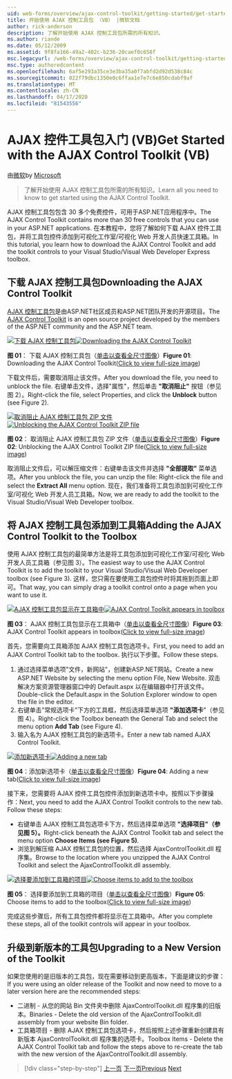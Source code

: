 ```yaml
---
uid: web-forms/overview/ajax-control-toolkit/getting-started/get-started-with-the-ajax-control-toolkit-vb
title: 开始使用 AJAX 控制工具包 （VB） |微软文档
author: rick-anderson
description: 了解开始使用 AJAX 控制工具包所需的所有知识。
ms.author: riande
ms.date: 05/12/2009
ms.assetid: 9f8fa166-49a2-402c-b236-20caef0c658f
msc.legacyurl: /web-forms/overview/ajax-control-toolkit/getting-started/get-started-with-the-ajax-control-toolkit-vb
msc.type: authoredcontent
ms.openlocfilehash: 6af5e293a35ce3e3ba35a0f7abfd2d92d538c84c
ms.sourcegitcommit: 022f79dbc1350e0c6ffaa1e7e7c6e850cdabf9af
ms.translationtype: MT
ms.contentlocale: zh-CN
ms.lasthandoff: 04/17/2020
ms.locfileid: "81543556"
---
```

# <a name="get-started-with-the-ajax-control-toolkit-vb"></a><span data-ttu-id="47d70-103">AJAX 控件工具包入门 (VB)</span><span class="sxs-lookup"><span data-stu-id="47d70-103">Get Started with the AJAX Control Toolkit (VB)</span></span>

<span data-ttu-id="47d70-104">由[微软](https://github.com/microsoft)</span><span class="sxs-lookup"><span data-stu-id="47d70-104">by [Microsoft](https://github.com/microsoft)</span></span>

> <span data-ttu-id="47d70-105">了解开始使用 AJAX 控制工具包所需的所有知识。</span><span class="sxs-lookup"><span data-stu-id="47d70-105">Learn all you need to know to get started using the AJAX Control Toolkit.</span></span>

<span data-ttu-id="47d70-106">AJAX 控制工具包包含 30 多个免费控件，可用于ASP.NET应用程序中。</span><span class="sxs-lookup"><span data-stu-id="47d70-106">The AJAX Control Toolkit contains more than 30 free controls that you can use in your ASP.NET applications.</span></span> <span data-ttu-id="47d70-107">在本教程中，您将了解如何下载 AJAX 控件工具包，并将工具包控件添加到可视化工作室/可视化 Web 开发人员快速工具箱。</span><span class="sxs-lookup"><span data-stu-id="47d70-107">In this tutorial, you learn how to download the AJAX Control Toolkit and add the toolkit controls to your Visual Studio/Visual Web Developer Express toolbox.</span></span>

## <a name="downloading-the-ajax-control-toolkit"></a><span data-ttu-id="47d70-108">下载 AJAX 控制工具包</span><span class="sxs-lookup"><span data-stu-id="47d70-108">Downloading the AJAX Control Toolkit</span></span>

<span data-ttu-id="47d70-109">[AJAX 控制工具包](http://devexpress.com/act)是由ASP.NET社区成员和ASP.NET团队开发的开源项目。</span><span class="sxs-lookup"><span data-stu-id="47d70-109">The [AJAX Control Toolkit](http://devexpress.com/act) is an open source project developed by the members of the ASP.NET community and the ASP.NET team.</span></span>

<span data-ttu-id="47d70-110">[![下载 AJAX 控制工具包](get-started-with-the-ajax-control-toolkit-vb/_static/image1.jpg)](get-started-with-the-ajax-control-toolkit-vb/_static/image1.png)</span><span class="sxs-lookup"><span data-stu-id="47d70-110">[![Downloading the AJAX Control Toolkit](get-started-with-the-ajax-control-toolkit-vb/_static/image1.jpg)](get-started-with-the-ajax-control-toolkit-vb/_static/image1.png)</span></span>

<span data-ttu-id="47d70-111">**图 01**： 下载 AJAX 控制工具包（[单击以查看全尺寸图像](get-started-with-the-ajax-control-toolkit-vb/_static/image2.png)）</span><span class="sxs-lookup"><span data-stu-id="47d70-111">**Figure 01**: Downloading the AJAX Control Toolkit([Click to view full-size image](get-started-with-the-ajax-control-toolkit-vb/_static/image2.png))</span></span>

<span data-ttu-id="47d70-112">下载文件后，需要取消阻止该文件。</span><span class="sxs-lookup"><span data-stu-id="47d70-112">After you download the file, you need to unblock the file.</span></span> <span data-ttu-id="47d70-113">右键单击文件，选择"属性"，然后单击 **"取消阻止"** 按钮（参见图 2）。</span><span class="sxs-lookup"><span data-stu-id="47d70-113">Right-click the file, select Properties, and click the **Unblock** button (see Figure 2).</span></span>

<span data-ttu-id="47d70-114">[![取消阻止 AJAX 控制工具包 ZIP 文件](get-started-with-the-ajax-control-toolkit-vb/_static/image2.jpg)](get-started-with-the-ajax-control-toolkit-vb/_static/image3.png)</span><span class="sxs-lookup"><span data-stu-id="47d70-114">[![Unblocking the AJAX Control Toolkit ZIP file](get-started-with-the-ajax-control-toolkit-vb/_static/image2.jpg)](get-started-with-the-ajax-control-toolkit-vb/_static/image3.png)</span></span>

<span data-ttu-id="47d70-115">**图 02**： 取消阻止 AJAX 控制工具包 ZIP 文件（[单击以查看全尺寸图像](get-started-with-the-ajax-control-toolkit-vb/_static/image4.png)）</span><span class="sxs-lookup"><span data-stu-id="47d70-115">**Figure 02**: Unblocking the AJAX Control Toolkit ZIP file([Click to view full-size image](get-started-with-the-ajax-control-toolkit-vb/_static/image4.png))</span></span>

<span data-ttu-id="47d70-116">取消阻止文件后，可以解压缩文件：右键单击该文件并选择 **"全部提取"** 菜单选项。</span><span class="sxs-lookup"><span data-stu-id="47d70-116">After you unblock the file, you can unzip the file: Right-click the file and select the **Extract All** menu option.</span></span> <span data-ttu-id="47d70-117">现在，我们准备将工具包添加到可视化工作室/可视化 Web 开发人员工具箱。</span><span class="sxs-lookup"><span data-stu-id="47d70-117">Now, we are ready to add the toolkit to the Visual Studio/Visual Web Developer toolbox.</span></span>

## <a name="adding-the-ajax-control-toolkit-to-the-toolbox"></a><span data-ttu-id="47d70-118">将 AJAX 控制工具包添加到工具箱</span><span class="sxs-lookup"><span data-stu-id="47d70-118">Adding the AJAX Control Toolkit to the Toolbox</span></span>

<span data-ttu-id="47d70-119">使用 AJAX 控制工具包的最简单方法是将工具包添加到可视化工作室/可视化 Web 开发人员工具箱（参见图 3）。</span><span class="sxs-lookup"><span data-stu-id="47d70-119">The easiest way to use the AJAX Control Toolkit is to add the toolkit to your Visual Studio/Visual Web Developer toolbox (see Figure 3).</span></span> <span data-ttu-id="47d70-120">这样，您只需在要使用工具包控件时将其拖到页面上即可。</span><span class="sxs-lookup"><span data-stu-id="47d70-120">That way, you can simply drag a toolkit control onto a page when you want to use it.</span></span>

<span data-ttu-id="47d70-121">[![AJAX 控制工具包显示在工具箱中](get-started-with-the-ajax-control-toolkit-vb/_static/image3.jpg)](get-started-with-the-ajax-control-toolkit-vb/_static/image5.png)</span><span class="sxs-lookup"><span data-stu-id="47d70-121">[![AJAX Control Toolkit appears in toolbox](get-started-with-the-ajax-control-toolkit-vb/_static/image3.jpg)](get-started-with-the-ajax-control-toolkit-vb/_static/image5.png)</span></span>

<span data-ttu-id="47d70-122">**图 03**： AJAX 控制工具包显示在工具箱中（[单击以查看全尺寸图像](get-started-with-the-ajax-control-toolkit-vb/_static/image6.png)）</span><span class="sxs-lookup"><span data-stu-id="47d70-122">**Figure 03**: AJAX Control Toolkit appears in toolbox([Click to view full-size image](get-started-with-the-ajax-control-toolkit-vb/_static/image6.png))</span></span>

<span data-ttu-id="47d70-123">首先，您需要向工具箱添加 AJAX 控制工具包选项卡。</span><span class="sxs-lookup"><span data-stu-id="47d70-123">First, you need to add an AJAX Control Toolkit tab to the toolbox.</span></span> <span data-ttu-id="47d70-124">执行以下步骤。</span><span class="sxs-lookup"><span data-stu-id="47d70-124">Follow these steps.</span></span>

1. <span data-ttu-id="47d70-125">通过选择菜单选项"文件，新网站"，创建新ASP.NET网站。</span><span class="sxs-lookup"><span data-stu-id="47d70-125">Create a new ASP.NET Website by selecting the menu option File, New Website.</span></span> <span data-ttu-id="47d70-126">双击解决方案资源管理器窗口中的 Default.aspx 以在编辑器中打开该文件。</span><span class="sxs-lookup"><span data-stu-id="47d70-126">Double-click the Default.aspx in the Solution Explorer window to open the file in the editor.</span></span>
2. <span data-ttu-id="47d70-127">右键单击"常规选项卡"下方的工具框，然后选择菜单选项 **"添加选项卡**"（参见图 4）。</span><span class="sxs-lookup"><span data-stu-id="47d70-127">Right-click the Toolbox beneath the General Tab and select the menu option **Add Tab** (see Figure 4).</span></span>
3. <span data-ttu-id="47d70-128">输入名为 AJAX 控制工具包的新选项卡。</span><span class="sxs-lookup"><span data-stu-id="47d70-128">Enter a new tab named AJAX Control Toolkit.</span></span>

<span data-ttu-id="47d70-129">[![添加新选项卡](get-started-with-the-ajax-control-toolkit-vb/_static/image4.jpg)](get-started-with-the-ajax-control-toolkit-vb/_static/image7.png)</span><span class="sxs-lookup"><span data-stu-id="47d70-129">[![Adding a new tab](get-started-with-the-ajax-control-toolkit-vb/_static/image4.jpg)](get-started-with-the-ajax-control-toolkit-vb/_static/image7.png)</span></span>

<span data-ttu-id="47d70-130">**图 04**：添加新选项卡（[单击以查看全尺寸图像](get-started-with-the-ajax-control-toolkit-vb/_static/image8.png)）</span><span class="sxs-lookup"><span data-stu-id="47d70-130">**Figure 04**: Adding a new tab([Click to view full-size image](get-started-with-the-ajax-control-toolkit-vb/_static/image8.png))</span></span>

<span data-ttu-id="47d70-131">接下来，您需要将 AJAX 控件工具包控件添加到新选项卡中。按照以下步骤操作：</span><span class="sxs-lookup"><span data-stu-id="47d70-131">Next, you need to add the AJAX Control Toolkit controls to the new tab. Follow these steps:</span></span>

- <span data-ttu-id="47d70-132">右键单击 AJAX 控制工具包选项卡下方，然后选择菜单选项 **"选择项目"（参见图 5）。**</span><span class="sxs-lookup"><span data-stu-id="47d70-132">Right-click beneath the AJAX Control Toolkit tab and select the menu option **Choose Items (see Figure 5)**.</span></span>
- <span data-ttu-id="47d70-133">浏览到解压缩 AJAX 控制工具包的位置，然后选择 AjaxControlToolkit.dll 程序集。</span><span class="sxs-lookup"><span data-stu-id="47d70-133">Browse to the location where you unzipped the AJAX Control Toolkit and select the AjaxControlToolkit.dll assembly.</span></span>

<span data-ttu-id="47d70-134">[![选择要添加到工具箱的项目](get-started-with-the-ajax-control-toolkit-vb/_static/image5.jpg)](get-started-with-the-ajax-control-toolkit-vb/_static/image9.png)</span><span class="sxs-lookup"><span data-stu-id="47d70-134">[![Choose items to add to the toolbox](get-started-with-the-ajax-control-toolkit-vb/_static/image5.jpg)](get-started-with-the-ajax-control-toolkit-vb/_static/image9.png)</span></span>

<span data-ttu-id="47d70-135">**图 05**： 选择要添加到工具箱的项目（[单击以查看全尺寸图像](get-started-with-the-ajax-control-toolkit-vb/_static/image10.png)）</span><span class="sxs-lookup"><span data-stu-id="47d70-135">**Figure 05**: Choose items to add to the toolbox([Click to view full-size image](get-started-with-the-ajax-control-toolkit-vb/_static/image10.png))</span></span>

<span data-ttu-id="47d70-136">完成这些步骤后，所有工具包控件都将显示在工具箱中。</span><span class="sxs-lookup"><span data-stu-id="47d70-136">After you complete these steps, all of the toolkit controls will appear in your toolbox.</span></span>

## <a name="upgrading-to-a-new-version-of-the-toolkit"></a><span data-ttu-id="47d70-137">升级到新版本的工具包</span><span class="sxs-lookup"><span data-stu-id="47d70-137">Upgrading to a New Version of the Toolkit</span></span>

<span data-ttu-id="47d70-138">如果您使用的是旧版本的工具包，现在需要移动到更高版本，下面是建议的步骤：</span><span class="sxs-lookup"><span data-stu-id="47d70-138">If you were using an older release of the Toolkit and now need to move to a later version here are the recommended steps:</span></span>

- <span data-ttu-id="47d70-139">二进制 - 从您的网站 Bin 文件夹中删除 AjaxControlToolkit.dll 程序集的旧版本。</span><span class="sxs-lookup"><span data-stu-id="47d70-139">Binaries - Delete the old version of the AjaxControlToolkit.dll assembly from your website Bin folder.</span></span>
- <span data-ttu-id="47d70-140">工具箱项目 - 删除 AJAX 控制工具包选项卡，然后按照上述步骤重新创建具有新版本 AjaxControlToolkit.dll 程序集的选项卡。</span><span class="sxs-lookup"><span data-stu-id="47d70-140">Toolbox Items - Delete the AJAX Control Toolkit tab and follow the steps above to re-create the tab with the new version of the AjaxControlToolkit.dll assembly.</span></span>

> [!div class="step-by-step"]
> <span data-ttu-id="47d70-141">[上一页](creating-a-custom-ajax-control-toolkit-control-extender-cs.md)
> [下一页](using-ajax-control-toolkit-controls-and-control-extenders-vb.md)</span><span class="sxs-lookup"><span data-stu-id="47d70-141">[Previous](creating-a-custom-ajax-control-toolkit-control-extender-cs.md)
[Next](using-ajax-control-toolkit-controls-and-control-extenders-vb.md)</span></span>
